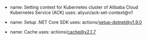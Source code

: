 - name: Setting context for Kubernetes cluster of Alibaba Cloud Kubernetes Service (ACK)
  uses: aliyun/ack-set-context@v1

- name: Setup .NET Core SDK
  uses: actions/setup-dotnet@v1.9.0

- name: Cache
  uses: actions/cache@v2.1.7

